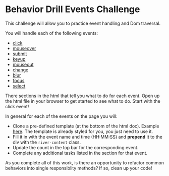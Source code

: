 # Behavior Drill Events Challenge

This challenge will allow you to practice event handling and Dom traversal.

You will handle each of the following events:

- [click](https://developer.mozilla.org/en-US/docs/Web/Events/click)
- [mouseover](https://developer.mozilla.org/en-US/docs/Web/Events/mouseover)
- [submit](https://developer.mozilla.org/en-US/docs/Web/Events/submit)
- [keyup](https://developer.mozilla.org/en-US/docs/Web/Events/keyup)
- [mouseout](https://developer.mozilla.org/en-US/docs/Web/Events/mouseout)
- [change](https://developer.mozilla.org/en-US/docs/Web/Events/change)
- [blur](https://developer.mozilla.org/en-US/docs/Web/Events/blur)
- [focus](https://developer.mozilla.org/en-US/docs/Web/Events/focus)
- [select](https://developer.mozilla.org/en-US/docs/Web/Events/select)

There sections in the html that tell you what to do for each event.  Open up the html file in your browser to get started to see what to do.  Start with the click event!

In general for each of the events on the page you will:

- Clone a pre-defined template (at the bottom of the html doc).  Example [here](https://codepen.io/alycit/pen/jarjqy).  The template is already styled for you, you just need to use it.
- Fill it in with the event name and time (HH:MM:SS) and **prepend** it to the div with the `river-content` class.
- Update the count in the top bar for the corresponding event.
- Complete any additional tasks listed in the section for that event.

As you complete all of this work, is there an opportunity to refactor common behaviors into single responsiblity methods?  If so, clean up your code!

